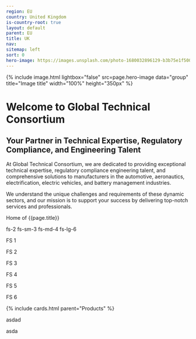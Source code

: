 ```yaml
---
region: EU
country: United Kingdom
is-country-root: true
layout: default
parent: EU
title: UK
nav: 
sitemap: left
sort: 0
hero-image: https://images.unsplash.com/photo-1680032896129-b3b75e1f5005?ixlib=rb-4.0.3&ixid=M3wxMjA3fDB8MHxwaG90by1wYWdlfHx8fGVufDB8fHx8fA%3D%3D&auto=format&fit=crop&w=2071&q=80
---
```


{% include image.html lightbox="false" src=page.hero-image data="group" title="Image title" width="100%" height="350px" %}

# Welcome to Global Technical Consortium

## Your Partner in Technical Expertise, Regulatory Compliance, and Engineering Talent

At Global Technical Consortium, we are dedicated to providing exceptional technical expertise, regulatory compliance engineering talent, and comprehensive solutions to manufacturers in the automotive, aeronautics, electrification, electric vehicles, and battery management industries.

We understand the unique challenges and requirements of these dynamic sectors, and our mission is to support your success by delivering top-notch services and professionals.


Home of {{page.title}}

<p class="fs-2 fs-sm-3 fs-md-4 fs-lg-6">fs-2 fs-sm-3 fs-md-4 fs-lg-6</p>

<p class="fs-1">FS 1</p>
<p class="fs-2">FS 2</p>
<p class="fs-3">FS 3</p>
<p class="fs-4">FS 4</p>
<p class="fs-5">FS 5</p>
<p class="fs-6">FS 6</p>

{% include cards.html parent="Products" %}

asdad


asda